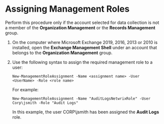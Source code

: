 # Assigning Management Roles

Perform this procedure only if the account selected for data collection is not a member of the __Organization Management__ or the __Records Management__ group.

1. On the computer where Microsoft Exchange 2019, 2016, 2013 or 2010 is installed, open the __Exchange Management Shell__ under an account that belongs to the __Organization Management__ group.
2. Use the following syntax to assign the required management role to a user:

    ```New-ManagementRoleAssignment -Name <assignment name> -User <UserName> -Role <role name>```

   For example:

   ```New-ManagementRoleAssignment -Name "AuditLogsNetwrixRole" -User Corp\jsmith -Role "Audit Logs"```

   In this example, the user CORP\jsmith has been assigned the __Audit Logs__ role.

